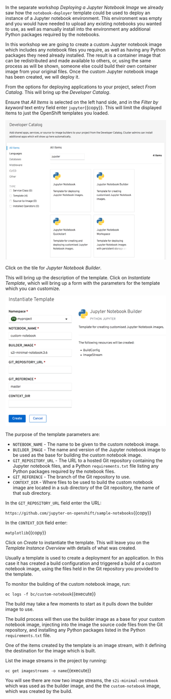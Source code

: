 In the separate workshop _Deploying a Jupyter Notebook Image_ we already saw how the `notebook-deployer` template could be used to deploy an instance of a Jupyter notebook environment. This environment was empty and you would have needed to upload any existing notebooks you wanted to use, as well as manually install into the environment any additional Python packages required by the notebooks.

In this workshop we are going to create a custom Jupyter notebook image which includes any notebook files you require, as well as having any Python packages they need already installed. The result is a container image that can be redistributed and made available to others, or, using the same process as will be shown, someone else could build their own container image from your original files. Once the custom Jupyter notebook image has been created, we will deploy it.

From the options for deploying applications to your project, select _From Catalog_. This will bring up the _Developer Catalog_.

Ensure that _All Items_ is selected on the left hand side, and in the _Filter by keyword_ text entry field enter ``jupyter``{{copy}}. This will limit the displayed items to just the OpenShift templates you loaded.

![Add to Project](../../assets/jupyternotebooks/jupyter-notebooks-42/04-jupyter-notebook-templates.png)

Click on the tile for _Jupyter Notebook Builder_.

This will bring up the description of the template. Click on _Instantiate Template_, which will bring up a form with the parameters for the template which you can customize.

![Instatiate Template](../../assets/jupyternotebooks/custom-notebooks-42/04-instantiate-template.png)

The purpose of the template parameters are:

* ``NOTEBOOK_NAME`` - The name to be given to the custom notebook image.
* ``BUILDER_IMAGE`` - The name and version of the Jupyter notebook image to be used as the base for building the custom notebook image.
* ``GIT_REPOSITORY_URL`` - The URL to a hosted Git repository containing the Jupyter notebook files, and a Python ``requirements.txt`` file listing any Python packages required by the notebook files.
* ``GIT_REFERENCE`` - The branch of the Git repository to use.
* ``CONTEXT_DIR`` - Where files to be used to build the custom notebook image are located in a sub directory of the Git repository, the name of that sub directory.

In the ``GIT_REPOSITORY_URL`` field enter the URL:

``https://github.com/jupyter-on-openshift/sample-notebooks``{{copy}}

In the ``CONTEXT_DIR`` field enter:

``matplotlib``{{copy}}

Click on _Create_ to instantiate the template. This will leave you on the _Template Instance Overview_ with details of what was created.

Usually a template is used to create a deployment for an application. In this case it has created a build configuration and triggered a build of a custom notebook image, using the files held in the Git repository you provided to the template.

To monitor the building of the custom notebook image, run:

``oc logs -f bc/custom-notebook``{{execute}}

The build may take a few moments to start as it pulls down the builder image to use.

The build process will then use the builder image as a base for your custom notebook image, injecting into the image the source code files from the Git repository, and installing any Python packages listed in the Python ``requirements.txt`` file.

One of the items created by the template is an image stream, with it defining the destination for the image which is built.

List the image streams in the project by running:

``oc get imagestreams -o name``{{execute}}

You will see there are now two image streams, the `s2i-minimal-notebook` which was used as the builder image, and the the `custom-notebook` image, which was created by the build.
